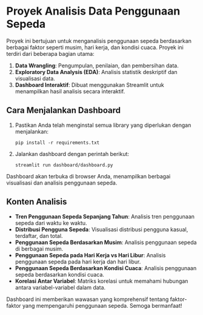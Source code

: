 # Proyek Analisis Data Penggunaan Sepeda

Proyek ini bertujuan untuk menganalisis penggunaan sepeda berdasarkan berbagai faktor seperti musim, hari kerja, dan kondisi cuaca. Proyek ini terdiri dari beberapa bagian utama:

1. **Data Wrangling**: Pengumpulan, penilaian, dan pembersihan data.
2. **Exploratory Data Analysis (EDA)**: Analisis statistik deskriptif dan visualisasi data.
3. **Dashboard Interaktif**: Dibuat menggunakan Streamlit untuk menampilkan hasil analisis secara interaktif.

## Cara Menjalankan Dashboard

1. Pastikan Anda telah menginstal semua library yang diperlukan dengan menjalankan:
    ```
    pip install -r requirements.txt
    ```
2. Jalankan dashboard dengan perintah berikut:
    ```
    streamlit run dashboard/dashboard.py
    ```

Dashboard akan terbuka di browser Anda, menampilkan berbagai visualisasi dan analisis penggunaan sepeda.

## Konten Analisis

- **Tren Penggunaan Sepeda Sepanjang Tahun**: Analisis tren penggunaan sepeda dari waktu ke waktu.
- **Distribusi Pengguna Sepeda**: Visualisasi distribusi pengguna kasual, terdaftar, dan total.
- **Penggunaan Sepeda Berdasarkan Musim**: Analisis penggunaan sepeda di berbagai musim.
- **Penggunaan Sepeda pada Hari Kerja vs Hari Libur**: Analisis penggunaan sepeda pada hari kerja dan hari libur.
- **Penggunaan Sepeda Berdasarkan Kondisi Cuaca**: Analisis penggunaan sepeda berdasarkan kondisi cuaca.
- **Korelasi Antar Variabel**: Matriks korelasi untuk memahami hubungan antara variabel-variabel dalam data.

Dashboard ini memberikan wawasan yang komprehensif tentang faktor-faktor yang mempengaruhi penggunaan sepeda. Semoga bermanfaat!
